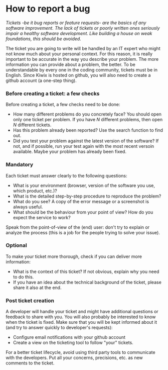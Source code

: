 # How to report a bug

*Tickets -be it bug reports or feature requests- are the basics of any software improvement. The lack of tickets or poorly written ones seriously impair a healthy software development. Like building a house on weak foundations, this should be avoided.*

The ticket you are going to write will be handled by an IT expert who might not know much about your personal context. For this reason, it is really important to be accurate in the way you describe your problem. The more information you can provide about a problem, the better. To be understandable by every one in the coding community, tickets must be in English. Since Kiwix is hosted on github, you will also need to create a github account (a one-step thing). 

### Before creating a ticket: a few checks

Before creating a ticket, a few checks need to be done:
+ How many different problems do you concretely face? You should open only one ticket per problem. If you have *N* different  problems, then open *N* different tickets.
+ Has this problem already been reported? Use the search function to find out.
+ Did you test your problem against the latest version of the software? If not, and if possible, run your test again with the most recent versoin available. Maybe your problem has already been fixed.

### Mandatory

Each ticket must answer clearly to the following questions:
+ What is your environment (browser, version of the software you use, which product, etc.)?
+ What is the detailed step-by-step procedure to reproduce the problem?
+ What do you see? A copy of the error message or a screenshot is always useful.
+ What should be the behaviour from your point of view? How do you expect the service to work?

Speak from the point-of-view of the (end) user: don't try to explain or analyze the process (this is a job for the people trying to solve your issue).

### Optional

To make your ticket more thorough, check if you can deliver more information:
+ What is the context of this ticket? If not obvious, explain why you need to do this.
+ If you have an idea about the technical background of the ticket, please share it also at the end.

### Post ticket creation

A developer will handle your ticket and might have additional questions or feedback to share with you. You will also probably be interested to know when the ticket is fixed. Make sure that you will be kept informed about it (and try to answer quickly to developer's requests):
+ Configure email notifications with your github account
+ Create a view on the ticketing tool to follow "your" tickets.

For a better ticket lifecycle, avoid using third party tools to communicate with the developers. Put all your concerns, precisions, etc. as new comments to the ticket.

